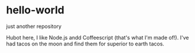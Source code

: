 # hello-world
just another repository


Hubot here, I like Node.js andd Coffeescript (that's what I'm made of!).
I've had tacos on the moon and find them for superior to earth tacos.
